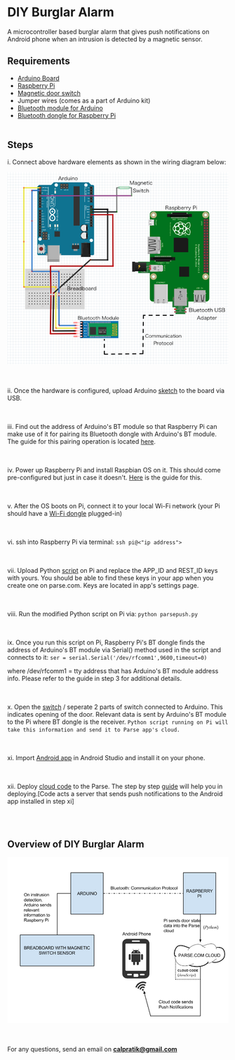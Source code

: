 DIY Burglar Alarm
================================================

A microcontroller based burglar alarm that gives push notifications on Android phone
when an intrusion is detected by a magnetic sensor.


## Requirements

* [Arduino Board](http://amzn.com/B00D9M4BQU)
* [Raspberry Pi](http://amzn.com/B00MV6TAJI)
* [Magnetic door switch](http://www.adafruit.com/products/375#tutorials)
* Jumper wires (comes as a part of Arduino kit)
* [Bluetooth module for Arduino](http://amzn.com/B00TNOO438)
* [Bluetooth dongle for Raspberry Pi](http://amzn.com/B00L08NCPQ)
<br></br>

## Steps


i. Connect above hardware elements as shown in the wiring diagram below:

![DIYAlarm](https://github.com/jpratik21/DIY-Burglar-Alarm/blob/master/Wiring%20screenshot.png)

<br></br>
ii. Once the hardware is configured, upload Arduino [sketch](https://github.com/jpratik21/DIY-Burglar-Alarm/blob/master/arduinodata_pi.ino) to the board via USB.

<br></br>
iii. Find out the address of Arduino's BT module so that Raspberry Pi
can make use of it for pairing its Bluetooth dongle with Arduino's BT module. The 
guide for this pairing operation is located [here](https://docs.google.com/document/d/1CEWcO2-74MeTmmg9yCDIKneWpuAi-Mmci2GKPZPK37c/edit?usp=sharing). 

<br></br>
iv. Power up Raspberry Pi and install Raspbian OS on it. This should
come pre-configured but just in case it doesn't. [Here](http://www.makeuseof.com/tag/install-operating-system-raspberry-pi/) is the guide
for this.

<br></br>
v. After the OS boots on Pi, connect it to your local Wi-Fi network 
(your Pi should have a [Wi-Fi dongle](http://amzn.com/B003MTTJOY) plugged-in)

<br></br>
vi. ssh into Raspberry Pi via terminal:
``
ssh pi@<"ip address">
``

<br></br>
vii. Upload Python [script](https://github.com/jpratik21/DIY-Burglar-Alarm/blob/master/parsepush.py) on Pi and replace the APP_ID and REST_ID
keys with yours. You should be able to find these keys in your app when
you create one on parse.com. Keys are located in app's settings page.

<br></br>
viii. Run the modified Python script on Pi via:
``
python parsepush.py
``

<br></br>
ix. Once you run this script on Pi, Raspberry Pi's BT dongle finds the address 
of Arduino's BT module via Serial() method used in the script and connects to it:
``
ser = serial.Serial('/dev/rfcomm1',9600,timeout=0)
``

where /dev/rfcomm1 = tty address that has Arduino's BT module address info. Please
refer to the guide in step 3 for additional details.

<br></br>
x. Open the [switch](http://www.adafruit.com/products/375#tutorials) / seperate 2 parts of switch connected to Arduino.
This indicates opening of the door. Relevant data is sent by Arduino's BT
module to the Pi where BT dongle is the receiver.
``
Python script running on Pi will take this information and send it to
Parse app's cloud.
``

<br></br>
xi. Import [Android app](https://github.com/jpratik21/DIY-Burglar-Alarm/tree/master/Android%20App) in Android Studio and install it on your phone.

<br></br>
xii. Deploy [cloud code](https://github.com/jpratik21/DIY-Burglar-Alarm/blob/master/cloudcode.js) to the Parse. The step by step [guide](https://parse.com/docs/cloudcode/guide#command-line-a-simple-function) will help you in deploying.[Code acts a server that sends push notifications to the Android app installed in step xi]


<br></br>
## Overview of DIY Burglar Alarm

![Overview image](https://github.com/jpratik21/DIY-Burglar-Alarm/blob/master/Overview.png)

<br></br>
For any questions, send an email on <b>calpratik@gmail.com</b>


